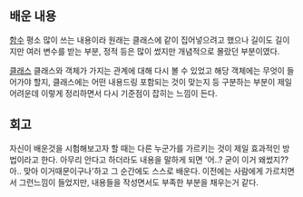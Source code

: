 배운 내용
-----

[함수](https://velog.io/@faulty337/Java-%ED%95%A8%EC%88%98) 평소 많이 쓰는 내용이라 원래는 클래스에 같이 집어넣으려고 했으나 길이도 길이지만 여러 변수를 받는 부분, 정적 등은 많이 썼지만 개념적으로 몰랐던 부분이였다.

[클래스](https://velog.io/@faulty337/Java-%ED%81%B4%EB%9E%98%EC%8A%A4) 클래스와 객체가 가지는 관계에 대해 다시 볼 수 있었고 해당 객체에는 무엇이 들어가야 할지, 클래스에는 어떤 내용드링 포함되는 것이 맞는지 등 구분하는 부분이 제일 어려운데 이렇게 정리하면서 다시 기준점이 잡히는 느낌이 든다.

회고
---

자신이 배운것을 시험해보고자 할 때는 다른 누군가를 가르키는 것이 제일 효과적인 방법이라고 한다. 아무리 안다고 하더라도 내용을 말하게 되면 '어..? 굳이 이거 왜썼지?? 아.. 맞아 이거때문이구나'하고 그 순간에도 스스로 배운다. 이전에는 사람에게 가르치면서 그런느낌이 들었지만, 내용들을 작성면서도 부족한 부분을 채우는거 같다.
